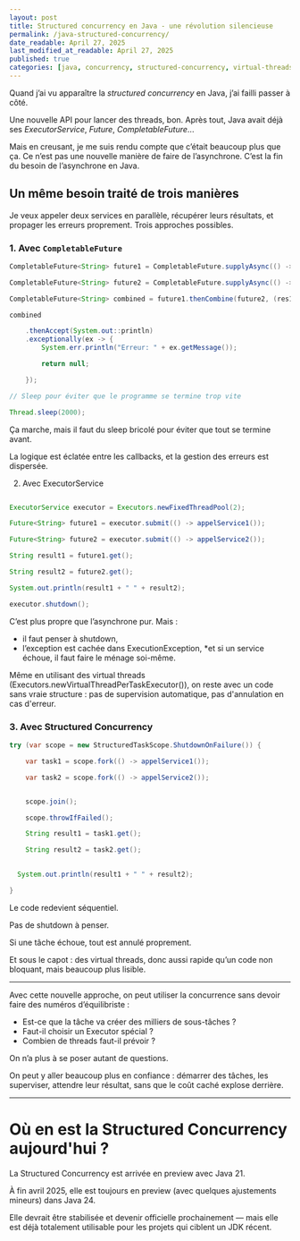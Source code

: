 ```yaml
---
layout: post
title: Structured concurrency en Java - une révolution silencieuse
permalink: /java-structured-concurrency/
date_readable: April 27, 2025
last_modified_at_readable: April 27, 2025
published: true
categories: [java, concurrency, structured-concurrency, virtual-threads]
---
```


Quand j’ai vu apparaître la *structured concurrency* en Java, j’ai failli passer à côté.  

Une nouvelle API pour lancer des threads, bon. Après tout, Java avait déjà ses *ExecutorService*, *Future*, *CompletableFuture*...

Mais en creusant, je me suis rendu compte que c’était beaucoup plus que ça. Ce n’est pas une nouvelle manière de faire de l’asynchrone. C’est la fin du besoin de l’asynchrone en Java.

## Un même besoin traité de trois manières

Je veux appeler deux services en parallèle, récupérer leurs résultats, et propager les erreurs proprement. Trois approches possibles.

### 1. Avec `CompletableFuture`

```java
CompletableFuture<String> future1 = CompletableFuture.supplyAsync(() -> appelService1());

CompletableFuture<String> future2 = CompletableFuture.supplyAsync(() -> appelService2());

CompletableFuture<String> combined = future1.thenCombine(future2, (res1, res2) -> res1 + " " + res2);

combined

    .thenAccept(System.out::println)
    .exceptionally(ex -> {
        System.err.println("Erreur: " + ex.getMessage());

        return null;

    });

// Sleep pour éviter que le programme se termine trop vite

Thread.sleep(2000);
```

Ça marche, mais il faut du sleep bricolé pour éviter que tout se termine avant.

La logique est éclatée entre les callbacks, et la gestion des erreurs est dispersée.

2. Avec ExecutorService

```java

ExecutorService executor = Executors.newFixedThreadPool(2);

Future<String> future1 = executor.submit(() -> appelService1());

Future<String> future2 = executor.submit(() -> appelService2());

String result1 = future1.get();

String result2 = future2.get();

System.out.println(result1 + " " + result2);

executor.shutdown();

```

C’est plus propre que l’asynchrone pur. Mais :

* il faut penser à shutdown,
* l’exception est cachée dans ExecutionException,
*et si un service échoue, il faut faire le ménage soi-même.

Même en utilisant des virtual threads (Executors.newVirtualThreadPerTaskExecutor()), on reste avec un code sans vraie structure : pas de supervision automatique, pas d'annulation en cas d'erreur.


### 3. Avec Structured Concurrency

```java
try (var scope = new StructuredTaskScope.ShutdownOnFailure()) {

    var task1 = scope.fork(() -> appelService1());

    var task2 = scope.fork(() -> appelService2());


    scope.join();

    scope.throwIfFailed();

    String result1 = task1.get();

    String result2 = task2.get();
  

  System.out.println(result1 + " " + result2);

}
```
Le code redevient séquentiel.

Pas de shutdown à penser.

Si une tâche échoue, tout est annulé proprement.

Et sous le capot : des virtual threads, donc aussi rapide qu’un code non bloquant, mais beaucoup plus lisible.

---

Avec cette nouvelle approche, on peut utiliser la concurrence sans devoir faire des numéros d’équilibriste :

* Est-ce que la tâche va créer des milliers de sous-tâches ?
* Faut-il choisir un Executor spécial ?
* Combien de threads faut-il prévoir ?

On n’a plus à se poser autant de questions.

On peut y aller beaucoup plus en confiance : démarrer des tâches, les superviser, attendre leur résultat, sans que le coût caché explose derrière.

---

# Où en est la Structured Concurrency aujourd'hui ?

La Structured Concurrency est arrivée en preview avec Java 21.

À fin avril 2025, elle est toujours en preview (avec quelques ajustements mineurs) dans Java 24.

Elle devrait être stabilisée et devenir officielle prochainement — mais elle est déjà totalement utilisable pour les projets qui ciblent un JDK récent.
